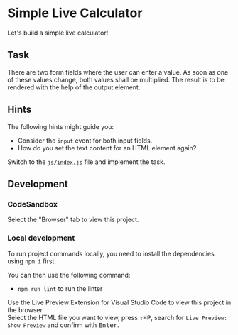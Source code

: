 # Simple Live Calculator

Let's build a simple live calculator!

## Task

There are two form fields where the user can enter a value.
As soon as one of these values change, both values shall be multiplied. The result is to be rendered with the help of the output element.

## Hints

The following hints might guide you:

- Consider the `input` event for both input fields.
- How do you set the text content for an HTML element again?

Switch to the [`js/index.js`](./js/index.js) file and implement the task.

## Development

### CodeSandbox

Select the "Browser" tab to view this project.

### Local development

To run project commands locally, you need to install the dependencies using `npm i` first.

You can then use the following command:

- `npm run lint` to run the linter

Use the Live Preview Extension for Visual Studio Code to view this project in the browser.  
Select the HTML file you want to view, press <kbd>⇧</kbd><kbd>⌘</kbd><kbd>P</kbd>, search for `Live Preview: Show Preview` and confirm with <kbd>Enter</kbd>.
